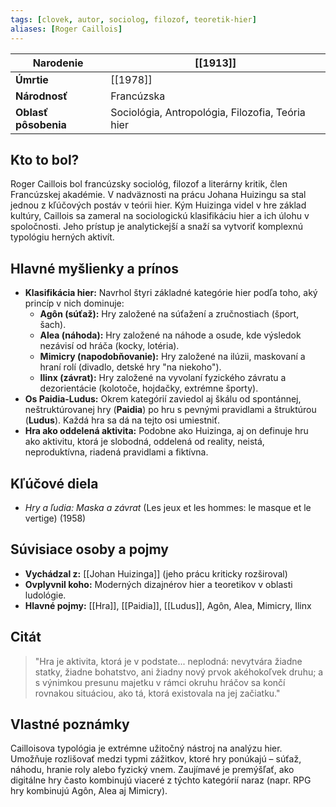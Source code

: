 ```yaml
---
tags: [clovek, autor, sociolog, filozof, teoretik-hier]
aliases: [Roger Caillois]
---
```


| **Narodenie**        | [[1913]]                                         |
| -------------------- | ------------------------------------------------ |
| **Úmrtie**           | [[1978]]                                         |
| **Národnosť**        | Francúzska                                       |
| **Oblasť pôsobenia** | Sociológia, Antropológia, Filozofia, Teória hier |

## Kto to bol?

Roger Caillois bol francúzsky sociológ, filozof a literárny kritik, člen Francúzskej akadémie. V nadväznosti na prácu Johana Huizingu sa stal jednou z kľúčových postáv v teórii hier. Kým Huizinga videl v hre základ kultúry, Caillois sa zameral na sociologickú klasifikáciu hier a ich úlohu v spoločnosti. Jeho prístup je analytickejší a snaží sa vytvoriť komplexnú typológiu herných aktivít.

## Hlavné myšlienky a prínos

* **Klasifikácia hier:** Navrhol štyri základné kategórie hier podľa toho, aký princíp v nich dominuje:
    * **Agôn (súťaž):** Hry založené na súťažení a zručnostiach (šport, šach).
    * **Alea (náhoda):** Hry založené na náhode a osude, kde výsledok nezávisí od hráča (kocky, lotéria).
    * **Mimicry (napodobňovanie):** Hry založené na ilúzii, maskovaní a hraní rolí (divadlo, detské hry "na niekoho").
    * **Ilinx (závrat):** Hry založené na vyvolaní fyzického závratu a dezorientácie (kolotoče, hojdačky, extrémne športy).
* **Os Paidia-Ludus:** Okrem kategórií zaviedol aj škálu od spontánnej, neštruktúrovanej hry (**Paidia**) po hru s pevnými pravidlami a štruktúrou (**Ludus**). Každá hra sa dá na tejto osi umiestniť.
* **Hra ako oddelená aktivita:** Podobne ako Huizinga, aj on definuje hru ako aktivitu, ktorá je slobodná, oddelená od reality, neistá, neproduktívna, riadená pravidlami a fiktívna.

## Kľúčové diela

* *Hry a ľudia: Maska a závrat* (Les jeux et les hommes: le masque et le vertige) (1958)

## Súvisiace osoby a pojmy

* **Vychádzal z:** [[Johan Huizinga]] (jeho prácu kriticky rozširoval)
* **Ovplyvnil koho:** Moderných dizajnérov hier a teoretikov v oblasti ludológie.
* **Hlavné pojmy:** [[Hra]], [[Paidia]], [[Ludus]], Agôn, Alea, Mimicry, Ilinx

## Citát

> "Hra je aktivita, ktorá je v podstate... neplodná: nevytvára žiadne statky, žiadne bohatstvo, ani žiadny nový prvok akéhokoľvek druhu; a s výnimkou presunu majetku v rámci okruhu hráčov sa končí rovnakou situáciou, ako tá, ktorá existovala na jej začiatku."

## Vlastné poznámky

Cailloisova typológia je extrémne užitočný nástroj na analýzu hier. Umožňuje rozlišovať medzi typmi zážitkov, ktoré hry ponúkajú – súťaž, náhodu, hranie roly alebo fyzický vnem. Zaujímavé je premýšľať, ako digitálne hry často kombinujú viaceré z týchto kategórií naraz (napr. RPG hry kombinujú Agôn, Alea aj Mimicry).